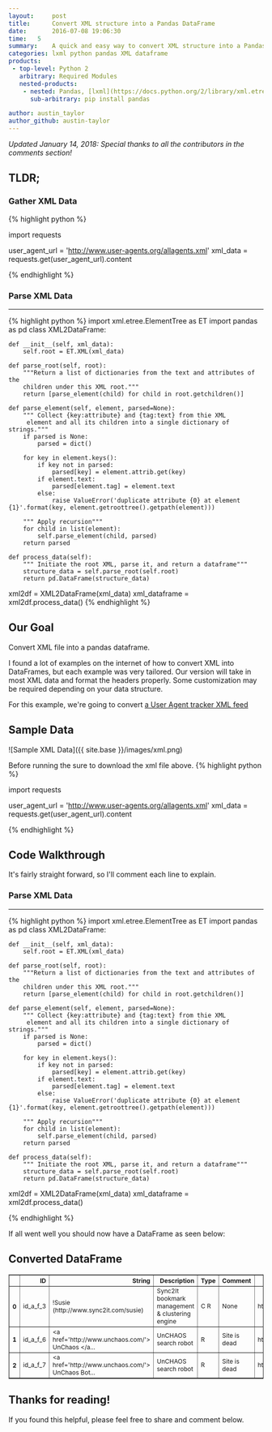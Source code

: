 ```yaml
---
layout:     post
title:      Convert XML structure into a Pandas DataFrame
date:       2016-07-08 19:06:30
time:   5
summary:    A quick and easy way to convert XML structure into a Pandas dataframe with headers.
categories: lxml python pandas XML dataframe
products:
 - top-level: Python 2
   arbitrary: Required Modules
   nested-products:
    - nested: Pandas, [lxml](https://docs.python.org/2/library/xml.etree.elementtree.html)
      sub-arbitrary: pip install pandas

author: austin_taylor
author_github: austin-taylor
---
```


_Updated January 14, 2018: Special thanks to all the contributors in the comments section!_


TLDR;
-----

### Gather XML Data

{% highlight python %}

import requests

user_agent_url = 'http://www.user-agents.org/allagents.xml'
xml_data = requests.get(user_agent_url).content

{% endhighlight %}

### Parse XML Data
---

{% highlight python %}
import xml.etree.ElementTree as ET
import pandas as pd
class XML2DataFrame:

    def __init__(self, xml_data):
        self.root = ET.XML(xml_data)

    def parse_root(self, root):
        """Return a list of dictionaries from the text and attributes of the
        children under this XML root."""
        return [parse_element(child) for child in root.getchildren()]

    def parse_element(self, element, parsed=None):
        """ Collect {key:attribute} and {tag:text} from thie XML
         element and all its children into a single dictionary of strings."""
        if parsed is None:
            parsed = dict()

        for key in element.keys():
            if key not in parsed:
                parsed[key] = element.attrib.get(key)
            if element.text:
                parsed[element.tag] = element.text                
            else:
                raise ValueError('duplicate attribute {0} at element {1}'.format(key, element.getroottree().getpath(element)))           

        """ Apply recursion"""
        for child in list(element):
            self.parse_element(child, parsed)
        return parsed

    def process_data(self):
        """ Initiate the root XML, parse it, and return a dataframe"""
        structure_data = self.parse_root(self.root)
        return pd.DataFrame(structure_data)

xml2df = XML2DataFrame(xml_data)
xml_dataframe = xml2df.process_data()
{% endhighlight %}



Our Goal
---
Convert XML file into a pandas dataframe.

I found a lot of examples on the internet of how to convert XML into DataFrames, but each example was very tailored. Our version will take in most XML data and format the headers properly. Some customization may be required depending on your data structure.

For this example, we're going to convert [a User Agent tracker XML feed](http://www.user-agents.org/allagents.xml)

Sample Data
-----------
![Sample XML Data]({{ site.base }}/images/xml.png)

Before running the sure to download the xml file above. 
{% highlight python %}

import requests

user_agent_url = 'http://www.user-agents.org/allagents.xml'
xml_data = requests.get(user_agent_url).content

{% endhighlight %}

Code Walkthrough
----------------

It's fairly straight forward, so I'll comment each line to explain.

### Parse XML Data
---

{% highlight python %}
import xml.etree.ElementTree as ET
import pandas as pd
class XML2DataFrame:

    def __init__(self, xml_data):
        self.root = ET.XML(xml_data)

    def parse_root(self, root):
        """Return a list of dictionaries from the text and attributes of the
        children under this XML root."""
        return [parse_element(child) for child in root.getchildren()]

    def parse_element(self, element, parsed=None):
        """ Collect {key:attribute} and {tag:text} from thie XML
         element and all its children into a single dictionary of strings."""
        if parsed is None:
            parsed = dict()

        for key in element.keys():
            if key not in parsed:
                parsed[key] = element.attrib.get(key)
            if element.text:
                parsed[element.tag] = element.text                
            else:
                raise ValueError('duplicate attribute {0} at element {1}'.format(key, element.getroottree().getpath(element)))           

        """ Apply recursion"""
        for child in list(element):
            self.parse_element(child, parsed)
        return parsed

    def process_data(self):
        """ Initiate the root XML, parse it, and return a dataframe"""
        structure_data = self.parse_root(self.root)
        return pd.DataFrame(structure_data)

xml2df = XML2DataFrame(xml_data)
xml_dataframe = xml2df.process_data()

{% endhighlight %}

If all went well you should now have a DataFrame as seen below:

Converted DataFrame
-------------------
<table border="1" class="dataframe" style="font-size:12px">
  <thead>
    <tr style="text-align: right;">
      <th></th>
      <th>ID</th>
      <th>String</th>
      <th>Description</th>
      <th>Type</th>
      <th>Comment</th>
      <th>Link1</th>
      <th>Link2</th>
    </tr>
  </thead>
  <tbody>
    <tr>
      <th>0</th>
      <td>id_a_f_3</td>
      <td>!Susie (http://www.sync2it.com/susie)</td>
      <td>Sync2It bookmark management &amp; clustering engine</td>
      <td>C R</td>
      <td>None</td>
      <td>http://www.sync2it.com</td>
      <td>None</td>
    </tr>
    <tr>
      <th>1</th>
      <td>id_a_f_6</td>
      <td>&lt;a href='http://www.unchaos.com/'&gt; UnChaos &lt;/a...</td>
      <td>UnCHAOS search robot</td>
      <td>R</td>
      <td>Site is dead</td>
      <td>http://www.unchaos.com/</td>
      <td>None</td>
    </tr>
    <tr>
      <th>2</th>
      <td>id_a_f_7</td>
      <td>&lt;a href='http://www.unchaos.com/'&gt; UnChaos Bot...</td>
      <td>UnCHAOS search robot</td>
      <td>R</td>
      <td>Site is dead</td>
      <td>http://www.unchaos.com/</td>
      <td>None</td>
    </tr>
  </tbody>
</table>


Thanks for reading!
-------------------

If you found this helpful, please feel free to share and comment below.
